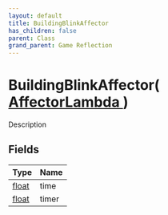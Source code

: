 ```yaml
---
layout: default
title: BuildingBlinkAffector
has_children: false
parent: Class
grand_parent: Game Reflection
---
```

# BuildingBlinkAffector( [ AffectorLambda ](/riftbreaker-wiki/docs/game-reflection/classes/affector_lambda/) )
Description 

## Fields

| Type | Name |
|:----------|:--------------|
| [float](/riftbreaker-wiki/docs/game-reflection/components/float/) | time |
| [float](/riftbreaker-wiki/docs/game-reflection/components/float/) | timer |

